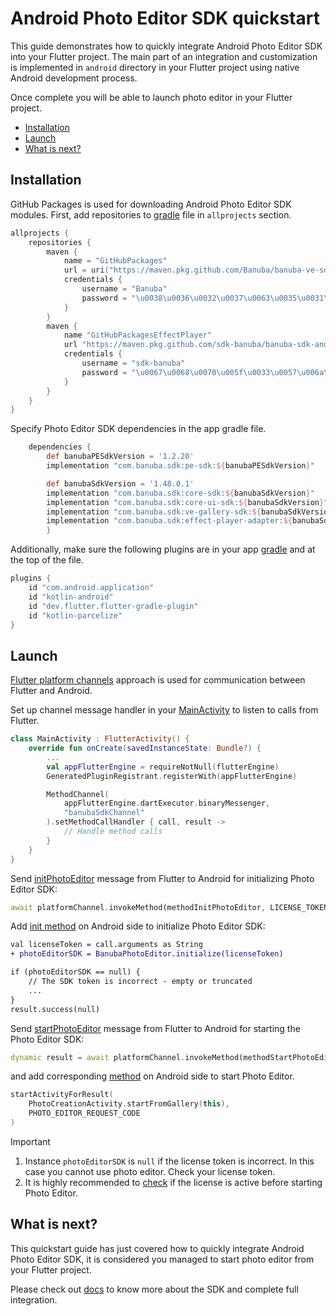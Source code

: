 # Android Photo Editor SDK quickstart

This guide demonstrates how to quickly integrate Android Photo Editor SDK into your Flutter project.
The main part of an integration and customization is implemented in ```android``` directory
in your Flutter project using native Android development process.

Once complete you will be able to launch photo editor in your Flutter project.

- [Installation](#Installation)
- [Launch](#Launch)
- [What is next?](#What-is-next)

## Installation
GitHub Packages is used for downloading Android Photo Editor SDK modules.
First, add repositories to [gradle](../android/build.gradle#L1) file in ```allprojects``` section.

```groovy
allprojects {
    repositories {
        maven {
            name = "GitHubPackages"
            url = uri("https://maven.pkg.github.com/Banuba/banuba-ve-sdk")
            credentials {
                username = "Banuba"
                password = "\u0038\u0036\u0032\u0037\u0063\u0035\u0031\u0030\u0033\u0034\u0032\u0063\u0061\u0033\u0065\u0061\u0031\u0032\u0034\u0064\u0065\u0066\u0039\u0062\u0034\u0030\u0063\u0063\u0037\u0039\u0038\u0063\u0038\u0038\u0066\u0034\u0031\u0032\u0061\u0038"
            }
        }
        maven {
            name "GitHubPackagesEffectPlayer"
            url "https://maven.pkg.github.com/sdk-banuba/banuba-sdk-android"
            credentials {
                username = "sdk-banuba"
                password = "\u0067\u0068\u0070\u005f\u0033\u0057\u006a\u0059\u004a\u0067\u0071\u0054\u0058\u0058\u0068\u0074\u0051\u0033\u0075\u0038\u0051\u0046\u0036\u005a\u0067\u004f\u0041\u0053\u0064\u0046\u0032\u0045\u0046\u006a\u0030\u0036\u006d\u006e\u004a\u004a"
            }
        }
    }
}
```

Specify Photo Editor SDK dependencies in the app gradle file.
```groovy
    dependencies {
        def banubaPESdkVersion = '1.2.20'
        implementation "com.banuba.sdk:pe-sdk:${banubaPESdkVersion}"

        def banubaSdkVersion = '1.48.0.1'
        implementation "com.banuba.sdk:core-sdk:${banubaSdkVersion}"
        implementation "com.banuba.sdk:core-ui-sdk:${banubaSdkVersion}"
        implementation "com.banuba.sdk:ve-gallery-sdk:${banubaSdkVersion}"
        implementation "com.banuba.sdk:effect-player-adapter:${banubaSdkVersion}"
        }
```

Additionally, make sure the following plugins are in your app [gradle](../android/app/build.gradle#L1) and at the top of the file.
```groovy
plugins {
    id "com.android.application"
    id "kotlin-android"
    id "dev.flutter.flutter-gradle-plugin"
    id "kotlin-parcelize"
}
```

## Launch
[Flutter platform channels](https://docs.flutter.dev/development/platform-integration/platform-channels) approach is used for communication between Flutter and Android.

Set up channel message handler in your [MainActivity](../android/app/src/main/kotlin/com/banuba/flutter/flutter_ve_sdk/MainActivity.kt#L71)
to listen to calls from Flutter.
```kotlin
class MainActivity : FlutterActivity() {
    override fun onCreate(savedInstanceState: Bundle?) {
        ...
        val appFlutterEngine = requireNotNull(flutterEngine)
        GeneratedPluginRegistrant.registerWith(appFlutterEngine)

        MethodChannel(
            appFlutterEngine.dartExecutor.binaryMessenger,
            "banubaSdkChannel"
        ).setMethodCallHandler { call, result ->
            // Handle method calls
        }
    }
}
```

Send [initPhotoEditor](../lib/main.dart#64) message from Flutter to Android for initializing Photo Editor SDK:

```dart
await platformChannel.invokeMethod(methodInitPhotoEditor, LICENSE_TOKEN);
```

Add [init method](../android/app/src/main/kotlin/com/banuba/flutter/flutter_ve_sdk/MainActivity.kt#188) on Android side to initialize Photo Editor SDK:

```diff
val licenseToken = call.arguments as String
+ photoEditorSDK = BanubaPhotoEditor.initialize(licenseToken)

if (photoEditorSDK == null) {
    // The SDK token is incorrect - empty or truncated
    ...
}
result.success(null)
```

Send [startPhotoEditor](../lib/main.dart#L75) message from Flutter to Android for starting the Photo Editor SDK:
```dart
dynamic result = await platformChannel.invokeMethod(methodStartPhotoEditor);
```
and add corresponding [method](../android/app/src/main/kotlin/com/banuba/flutter/flutter_ve_sdk/MainActivity.kt#L203) on Android side to start Photo Editor.

```kotlin
startActivityForResult(
    PhotoCreationActivity.startFromGallery(this),
    PHOTO_EDITOR_REQUEST_CODE
)
```

> [!IMPORTANT]  
> 1. Instance ```photoEditorSDK``` is ```null``` if the license token is incorrect. In this case you cannot use photo editor. Check your license token.
> 2. It is highly recommended to [check](../android/app/src/main/kotlin/com/banuba/flutter/flutter_ve_sdk/MainActivity.kt#L192) if the license is active before starting Photo Editor.

## What is next?

This quickstart guide has just covered how to quickly integrate Android Photo Editor SDK,
it is considered you managed to start photo editor from your Flutter project.

Please check out [docs](https://docs.banuba.com/ve-pe-sdk/docs/android/requirements-pe/) to know more about the SDK and complete full integration.
